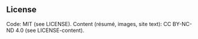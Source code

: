 ## License
Code: MIT (see LICENSE).
Content (résumé, images, site text): CC BY-NC-ND 4.0 (see LICENSE-content).
